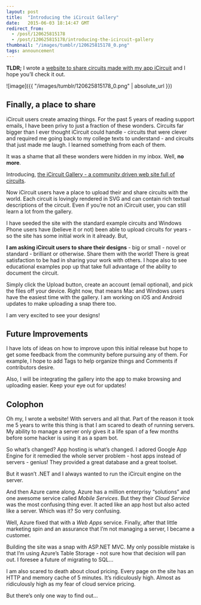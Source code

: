 ```yaml
---
layout: post
title:  "Introducing the iCircuit Gallery"
date:   2015-06-03 18:14:47 GMT
redirect_from:
  - /post/120625815178
  - /post/120625815178/introducing-the-icircuit-gallery
thumbnail: "/images/tumblr/120625815178_0.png"
tags: announcement
---
```




**TLDR;** I wrote a [website to share circuits made with my app iCircuit](http://gallery.icircuitapp.com) and I hope you’ll check it out.

![image]({{ "/images/tumblr/120625815178_0.png" | absolute_url }})


## Finally, a place to share


iCircuit users create amazing things. For the past 5 years of reading support emails, I have been privy to just a fraction of these wonders. Circuits far bigger than I ever thought iCircuit could handle - circuits that were clever and required me going back to my college texts to understand - and circuits that just made me laugh. I learned something from each of them.

It was a shame that all these wonders were hidden in my inbox. Well, **no more**.

Introducing, [the iCircuit Gallery - a community driven web site full of circuits](http://gallery.icircuitapp.com).

Now iCircuit users have a place to upload their and share circuits with the world. Each circuit is lovingly rendered in SVG and can contain rich textual descriptions of the circuit. Even if you’re not an iCircuit user, you can still learn a lot from the gallery.

I have seeded the site with the standard example circuits and Windows Phone users have (believe it or not) been able to upload circuits for years - so the site has some initial work in it already. But,

**I am asking iCircuit users to share their designs** - big or small - novel or standard - brilliant or otherwise. Share them with the world! There is great satisfaction to be had in sharing your work with others. I hope also to see educational examples pop up that take full advantage of the ability to document the circuit.

Simply click the Upload button, create an account (email optional), and pick the files off your device. Right now, that means Mac and Windows users have the easiest time with the gallery. I am working on iOS and Android updates to make uploading a snap there too.

I am very excited to see your designs!


## Future Improvements


I have lots of ideas on how to improve upon this initial release but hope to get some feedback from the community before pursuing any of them. For example, I hope to add Tags to help organize things and Comments if contributors desire.

Also, I will be integrating the gallery into the app to make browsing and uploading easier. Keep your eye out for updates!


## Colophon


Oh my, I wrote a website! With servers and all that. Part of the reason it took me 5 years to write this thing is that I am scared to death of running servers. My ability to manage a server only gives it a life span of a few months before some hacker is using it as a spam bot.

So what’s changed? App hosting is what’s changed. I adored Google App Engine for it remedied the whole server problem - host apps instead of servers - genius! They provided a great database and a great toolset.

But it wasn’t .NET and I always wanted to run the iCircuit engine on the server.

And then Azure came along. Azure has a million enterprisy “solutions” and one awesome service called *Mobile Services*. But they their *Cloud Service* was the most confusing thing ever. It acted like an app host but also acted like a server. Which was it? So very confusing.

Well, Azure fixed that with a *Web Apps* service. Finally, after that little marketing spin and an assurance that I’m not managing a server, I became a customer.

Building the site was a snap with ASP.NET MVC. My only possible mistake is that I’m using Azure’s Table Storage - not sure how that decision will pan out. I foresee a future of migrating to SQL...

I am also scared to death about cloud pricing. Every page on the site has an HTTP and memory cache of 5 minutes. It’s ridiculously high. Almost as ridiculously high as my fear of cloud service pricing.

But there’s only one way to find out...

